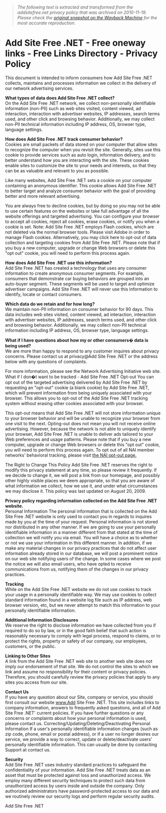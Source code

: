 > *The following text is extracted and transformed from the addsitefree.net privacy policy that was archived on 2010-11-19. Please check the [original snapshot on the Wayback Machine](https://web.archive.org/web/20101119073840id_/http%3A//addsitefree.net/privacy.php) for the most accurate reproduction.*

# Add Site Free .NET - Free oneway links - Free Links Directory - Privacy Policy

This document is intended to inform consumers how Add Site Free .NET collects, maintains and processes information we collect in the delivery of our network advertising services.

**What types of data does Add Site Free .NET collect?**  
On the Add Site Free .NET network, we collect non-personally identifiable information (non-PII) such as web sites visited, content viewed, ad interaction, interaction with advertiser websites, IP addresses, search terms used, and other click and browsing behavior. Additionally, we may collect non-PII technical information including IP address, OS, browser type, language settings.

 **How does Add Site Free .NET track consumer behavior?**  
Cookies are small packets of data stored on your computer that allow sites to recognize the computer when you revisit the site. Generally, sites use this cookie to provide services such as auto login, information delivery, and to better understand how you are interacting with the site. These cookies enable sites to customize the site to your needs and interests, so that they can be as valuable and relevant to you as possible.

Like many websites, Add Site Free .NET sets a cookie on your computer containing an anonymous identifier. This cookie allows Add Site Free .NET to better target and analyze consumer behavior with the goal of providing better and more relevant advertising.

You are always free to decline cookies, but by doing so you may not be able to use certain features on the websites or take full advantage of all the website offerings and targeted advertising. You can configure your browser to accept all cookies, reject all cookies, erase cookies, or notify you when a cookie is set. Note: Add Site Free .NET employs Flash cookies, which are not deleted via the normal browser tools. Please visit Adobe in order to manage Flash cookies. Alternatively, you may click here to opt-out of data collection and targeting cookies from Add Site Free .NET. Please note that if you buy a new computer, upgrade or change Web browsers or delete this "opt out" cookie, you will need to perform this process again.

 **How does Add Site Free .NET use this information?**  
Add Site Free .NET has created a technology that uses any consumer information to create anonymous consumer segments. For example, consumers that demonstrate car buying behaviors are grouped into an auto-buyer segment. These segments will be used to target and optimize advertiser campaigns. Add Site Free .NET will never use this information to identify, locate or contact consumers.

 **Which data do we retain and for how long?**  
We maintain non-PII information on consumer behavior for 90 days. This data includes web sites visited, content viewed, ad interaction, interaction with advertiser websites, IP addresses, search terms used, and other click and browsing behavior. Additionally, we may collect non-PII technical information including IP address, OS, browser type, language settings.

 **What if I have questions about how my or other consumers� data is being used?**  
We are more than happy to respond to any customer inquires about privacy concerns. Please contact us at privacy@Add Site Free .NET or the address below with any questions of complaints.

For more information, please see the Network Advertising Initiative web site. What if I don�t want to be tracked - Add Site Free .NET Opt-out You can opt out of the targeted advertising delivered by Add Site Free .NET by requesting an "opt-out" cookie (a blank cookie) by Add Site Free .NET, which will prevent information from being uniquely associated with your browser. This allows you to opt-out of the Add Site Free .NET tracking system without erasing other cookies associated with your browser.

This opt-out means that Add Site Free .NET will not store information unique to your browser behavior and will be unable to recognize your browser from one visit to the next. Opting-out does not mean you will not receive online advertising. However, because the network is not able to uniquely identify your browser, Add Site Free .NET is unable to deliver ads tailored to your Web preferences and usage patterns. Please note that if you buy a new computer, upgrade or change Web browsers or delete this "opt out" cookie, you will need to perform this process again. To opt out of all NAI member networks' behavioral tracking, please visit [the NAI opt-out page.](http://www.networkadvertising.org/managing/opt_out.asp)

The Right to Change This Policy Add Site Free .NET reserves the right to modify this privacy statement at any time, so please review it frequently. If we decide to change it, we will post a link from our homepage, and possibly other highly visible places we deem appropriate, so that you are aware of what information we collect, how we use it, and under what circumstances we may disclose it. This policy was last updated on August 20, 2009.

 **Privacy policy regarding information collected on the Add Site Free .NET website.**  
Personal Information The personal information that is collected on the Add Site Free .NET website is only used to contact you in regards to inquires made by you at the time of your request. Personal information is not stored nor distributed in any other manner. If we are going to use your personally identifiable information in a manner different from that stated at the time of collection we will notify you via email. You will have a choice as to whether or not we use your information in this different manner. In addition, if we make any material changes in our privacy practices that do not affect user information already stored in our database, we will post a prominent notice on our web site notifying users of the change. In some cases where we post the notice we will also email users, who have opted to receive communications from us, notifying them of the changes in our privacy practices.

 **Tracking**  
While on the Add Site Free .NET website we do not use cookies to track your usage in a personally identifiable way. We may use cookies to collect standard information found in a website log file such as IP address, web browser version, etc, but we never attempt to match this information to your personally identifiable information.

 **Additional Information Disclosures**  
We reserve the right to disclose information we have collected from you if required to do so by law, or in the good faith belief that such action is reasonably necessary to comply with legal process, respond to claims, or to protect the rights, property or safety of our company, our employees, customers, or the public.

 **Linking to Other Sites**  
A link from the Add Site Free .NET web site to another web site does not imply our endorsement of that site. We do not control the sites to which we link and assume no responsibility for their content or privacy policies. Therefore, you should carefully review the privacy policies that apply to any sites you access from our site.

 **Contact Us**  
If you have any question about our Site, company or service, you should first consult our website www.Add Site Free .NET. This site includes links to company information, answers to frequently asked questions, and all of Add Site Free .NET' current policies. If you have further questions or any concerns or complaints about how your personal information is used, please contact us. Correcting/Updating/Deleting/Deactivating Personal Information If a user's personally identifiable information changes (such as zip code, phone, email or postal address), or if a user no longer desires our service, we provide a way to correct, update or delete/deactivate users' personally identifiable information. This can usually be done by contacting Support at contact us.

 **Security**  
Add Site Free .NET uses industry standard practices to safeguard the confidentiality of your information. Add Site Free .NET treats data as an asset that must be protected against loss and unauthorized access. We employ many different security techniques to protect such data from unauthorized access by users inside and outside the company. Only authorized administrators have password-protected access to our data and we routinely review our security logs and perform regular security audits.

Add Site Free .NET 
